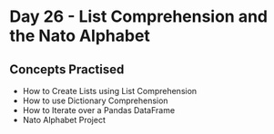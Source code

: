 # Day 26 - List Comprehension and the Nato Alphabet
## Concepts Practised
- How to Create Lists using List Comprehension
- How to use Dictionary Comprehension
- How to Iterate over a Pandas DataFrame
- Nato Alphabet Project